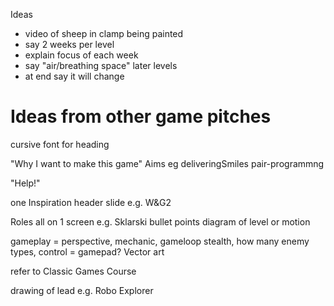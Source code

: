 Ideas
+ video of sheep in clamp being painted
+ say 2 weeks per level
+ explain focus of each week
+ say "air/breathing space" later levels
+ at end say it will change


# Ideas from other game pitches

cursive font for heading

"Why I want to make this game"
Aims eg deliveringSmiles pair-programmng

"Help!"

one Inspiration header slide e.g. W&G2

Roles all on 1 screen e.g. Sklarski
bullet points
diagram of level or motion

gameplay = perspective, mechanic, gameloop
stealth, how many enemy types,
control = gamepad? Vector art

refer to Classic Games Course

drawing of lead e.g. Robo Explorer